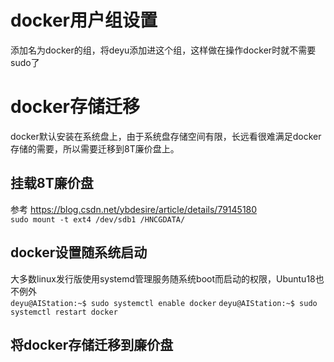 # docker用户组设置
添加名为docker的组，将deyu添加进这个组，这样做在操作docker时就不需要sudo了

# docker存储迁移
docker默认安装在系统盘上，由于系统盘存储空间有限，长远看很难满足docker存储的需要，所以需要迁移到8T廉价盘上。

## 挂载8T廉价盘
参考 https://blog.csdn.net/ybdesire/article/details/79145180  
`sudo mount -t ext4 /dev/sdb1 /HNCGDATA/`

## docker设置随系统启动
大多数linux发行版使用systemd管理服务随系统boot而启动的权限，Ubuntu18也不例外  
`deyu@AIStation:~$ sudo systemctl enable docker`
`deyu@AIStation:~$ sudo systemctl restart docker`


## 将docker存储迁移到廉价盘
